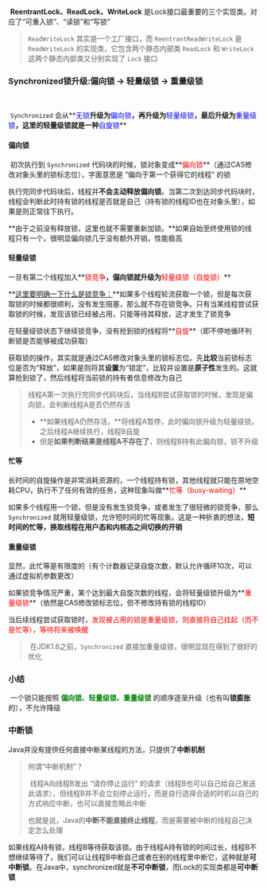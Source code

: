 ​		**ReentrantLock、ReadLock、WriteLock** 是Lock接口最重要的三个实现类。对应了“可重入锁”、“读锁”和“写锁”

> `ReadWriteLock` 其实是一个工厂接口，而 `ReentrantReadWriteLock` 是`ReadWriteLock` 的实现类，它包含两个静态内部类 `ReadLock` 和 `WriteLock` 这两个静态内部类又分别实现了 `Lock` 接口



### Synchronized锁升级:偏向锁 → 轻量级锁 → 重量级锁

​		

​		`Synchronized` 会从**<font color=blue>无锁</font>**升级为**<font color=blue>偏向锁</font>**，再升级为**<font color=blue>轻量级锁</font>**，最后升级为**<font color=blue>重量级锁</font>**，这里的轻量级锁就是一种**<font color=blue>自旋锁</font>**

#### 偏向锁

​		初次执行到 `Synchronized` 代码块的时候，锁对象变成**<font color=red>偏向锁</font>**（通过CAS修改对象头里的锁标志位），字面意思是 ”偏向于第一个获得它的线程“ 的锁

​		执行完同步代码块后，线程并**不会主动释放偏向锁**。当第二次到达同步代码块时，线程会判断此时持有锁的线程是否就是自己（持有锁的线程ID也在对象头里），如果是则正常往下执行。

​		**由于之前没有释放锁，这里也就不需要重新加锁。**如果自始至终使用锁的线程只有一个，很明显偏向锁几乎没有额外开销，性能极高



#### 轻量级锁

​		一旦有第二个线程加入**<font color=red>锁竞争</font>**，偏向锁就升级为**<font color=red>轻量级锁（自旋锁）</font>**

​		**<u>这里要明确一下什么是锁竞争：</u>**如果多个线程轮流获取一个锁，但是每次获取锁的时候都很顺利，没有发生阻塞，那么就不存在锁竞争。只有当某线程尝试获取锁的时候，发现该锁已经被占用，只能等待其释放，这才发生了锁竞争

​		在轻量级锁状态下继续锁竞争，没有抢到锁的线程将**<font color=red>自旋</font>**（即不停地循环判断锁是否能够被成功获取）

​		获取锁的操作，其实就是通过CAS修改对象头里的锁标志位。先**比较**当前锁标志位是否为“释放”，如果是则将其**设置**为“锁定”，比较并设置是**原子性**发生的。这就算抢到锁了，然后线程将当前锁的持有者信息修改为自己

> ​		线程A第一次执行完同步代码块后，当线程B尝试获取锁的时候，发现是偏向锁，会判断线程A是否仍然存活
>
> - **如果线程A仍然存活，**将线程A暂停，此时偏向锁升级为轻量级锁，之后线程A继续执行，线程B自旋
> - 但是**如果判断结果是线程A不存在了**，则线程B持有此偏向锁，锁不升级



#### 忙等

​		长时间的自旋操作是非常消耗资源的，一个线程持有锁，其他线程就只能在原地空耗CPU，执行不了任何有效的任务，这种现象叫做**<font color=red>忙等（busy-waiting）</font>**

​		如果多个线程用一个锁，但是没有发生锁竞争，或者发生了很轻微的锁竞争，那么 `Synchronized` 就用轻量级锁，允许短时间的忙等现象。这是一种折衷的想法，**短时间的忙等，换取线程在用户态和内核态之间切换的开销**



#### 重量级锁

​		显然，此忙等是有限度的（有个计数器记录自旋次数，默认允许循环10次，可以通过虚拟机参数更改）

​		如果锁竞争情况严重，某个达到最大自旋次数的线程，会将轻量级锁升级为**<font color=red>重量级锁</font>**（依然是CAS修改锁标志位，但不修改持有锁的线程ID）

​		当后续线程尝试获取锁时，<font color=red>发现被占用的锁是重量级锁，则直接将自己挂起（而不是忙等），等待将来被唤醒</font>

> ​		在JDK1.6之前，`Synchronized` 直接加重量级锁，很明显现在得到了很好的优化



### 小结

​		一个锁只能按照 <font color=green>**偏向锁、轻量级锁、重量级锁**</font> 的顺序逐渐升级（也有叫**锁膨胀**的），不允许降级



### 中断锁

​		Java并没有提供任何直接中断某线程的方法，只提供了**中断机制**

> 何谓“中断机制”？
>
> ​		线程A向线程B发出 “请你停止运行” 的请求（线程B也可以自己给自己发送此请求），但线程B并不会立刻停止运行，而是自行选择合适的时机以自己的方式响应中断，也可以直接忽略此中断
>
> ​		也就是说，Java的**中断不能直接终止线程**，而是需要被中断的线程自己决定怎么处理

​		如果线程A持有锁，线程B等待获取该锁。由于线程A持有锁的时间过长，线程B不想继续等待了，我们可以让线程B中断自己或者在别的线程里中断它，这种就是**可中断锁**。在Java中，synchronized就是**不可中断锁**，而Lock的实现类都是**可中断锁**